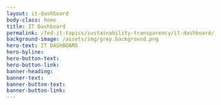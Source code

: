 ```yaml
---
layout: it-dashboard
body-class: home
title: IT Dashboard
permalink: /fed-it-topics/sustainability-transparency/it-dashboard/
background-image: /assets/img/grey.background.png
hero-text: IT DASHBOARD
hero-byline: 
hero-button-text: 
hero-button-link: 
banner-heading: 
banner-text: 
banner-button-text: 
banner-button-link: 
---
```

